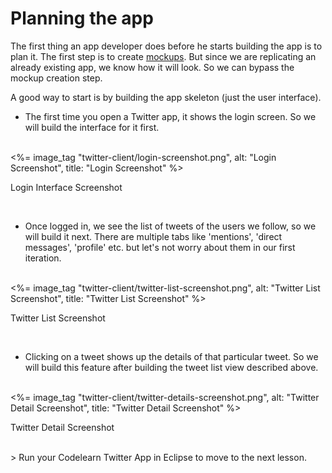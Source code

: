 # Planning the app

The first thing an app developer does before he starts building the app is to plan it. The first step is to create [mockups](http://en.wikipedia.org/wiki/Mockup#Software_Engineering). But since we are replicating an already existing app, we know how it will look. So we can bypass the mockup creation step.

A good way to start is by building the app skeleton (just the user interface). 

* The first time you open a Twitter app, it shows the login screen. So we will build the interface for it first.
<br/>
<%= image_tag "twitter-client/login-screenshot.png", alt: "Login Screenshot", title: "Login Screenshot" %>
<p class="ac">Login Interface Screenshot</p>
<br/>

* Once logged in, we see the list of tweets of the users we follow, so we will build it next. There are multiple tabs like 'mentions', 'direct messages', 'profile' etc. but let's not worry about them in our first iteration.
<br/>
<%= image_tag "twitter-client/twitter-list-screenshot.png", alt: "Twitter List Screenshot", title: "Twitter List Screenshot" %>
<p class="ac">Twitter List Screenshot</p>
<br/>

* Clicking on a tweet shows up the details of that particular tweet. So we will build this feature after building the tweet list view described above.
<br/>
<%= image_tag "twitter-client/twitter-details-screenshot.png", alt: "Twitter Detail Screenshot", title: "Twitter Detail Screenshot" %>
<p class="ac">Twitter Detail Screenshot</p>
<br/>
> Run your Codelearn Twitter App in Eclipse to move to the next lesson.

